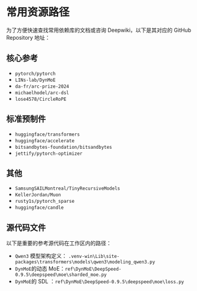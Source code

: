 # 常用资源路径

为了方便快速查找常用依赖库的文档或咨询 Deepwiki，以下是其对应的 GitHub Repository 地址：

## 核心参考

- `pytorch/pytorch`
- `LINs-lab/DynMoE`
- `da-fr/arc-prize-2024`
- `michaelhodel/arc-dsl`
- `lose4578/CircleRoPE`

## 标准预制件

- `huggingface/transformers`
- `huggingface/accelerate`
- `bitsandbytes-foundation/bitsandbytes`
- `jettify/pytorch-optimizer`

## 其他

- `SamsungSAILMontreal/TinyRecursiveModels`
- `KellerJordan/Muon`
- `rusty1s/pytorch_sparse`
- `huggingface/candle`

## 源代码文件

以下是重要的参考源代码在工作区内的路径：

- `Qwen3` 模型架构定义： `.venv-win\Lib\site-packages\transformers\models\qwen3\modeling_qwen3.py`
- `DynMoE`的动态 MoE：`ref\DynMoE\DeepSpeed-0.9.5\deepspeed\moe\sharded_moe.py`
- `DynMoE`的 SDL ：`ref\DynMoE\DeepSpeed-0.9.5\deepspeed\moe\loss.py`
